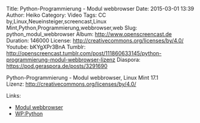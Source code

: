 Title: Python-Programmierung - Modul webbrowser
Date: 2015-03-01 13:39
Author: Heiko
Category: Video
Tags: CC by,Linux,Neueinsteiger,screencast,Linux Mint,Python,Programmierung,webbrowser,web
Slug: python_modul_webbrowser
Album: http://www.openscreencast.de
Duration: 146000
License: http://creativecommons.org/licenses/by/4.0/
Youtube: bKYgXPr3BnA
Tumblr: http://openscreencast.tumblr.com/post/111860633145/python-programmierung-modul-webbrowser-lizenz
Diaspora: https://pod.geraspora.de/posts/3291690

Python-Programmierung - Modul webbrowser, Linux Mint 17.1  
Lizenz: <http://creativecommons.org/licenses/by/4.0/>  
  

Links:

  * [Modul webbrowser](https://docs.python.org/2/library/webbrowser.html "Link zu python.org" )
  * [WP:Python](http://de.wikipedia.org/wiki/Python_%28Programmiersprache%29 "Link zu wikipedia.org" )

